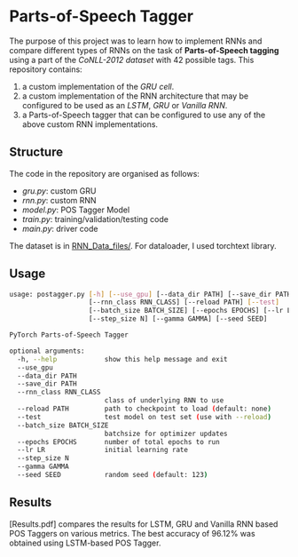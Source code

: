 # Parts-of-Speech Tagger

The purpose of this project was to learn how to implement RNNs and compare different types of RNNs on the task of **Parts-of-Speech tagging** using a part of the *CoNLL-2012 dataset* with 42 possible tags. This repository contains:
1. a custom implementation of the *GRU cell*.
2. a custom implementation of the RNN architecture that may be configured to be used as an *LSTM*, *GRU* or *Vanilla RNN*.
3. a Parts-of-Speech tagger that can be configured to use any of the above custom RNN implementations.

## Structure
The code in the repository are organised as follows:
- *gru.py*: custom GRU
- *rnn.py*: custom RNN
- *model.py*: POS Tagger Model
- *train.py*: training/validation/testing code
- *main.py*: driver code

The dataset is in [RNN_Data_files/]. For dataloader, I used torchtext library.

## Usage
```sh
usage: postagger.py [-h] [--use_gpu] [--data_dir PATH] [--save_dir PATH]
                    [--rnn_class RNN_CLASS] [--reload PATH] [--test]
                    [--batch_size BATCH_SIZE] [--epochs EPOCHS] [--lr LR]
                    [--step_size N] [--gamma GAMMA] [--seed SEED]

PyTorch Parts-of-Speech Tagger

optional arguments:
  -h, --help            show this help message and exit
  --use_gpu
  --data_dir PATH
  --save_dir PATH
  --rnn_class RNN_CLASS
                        class of underlying RNN to use
  --reload PATH         path to checkpoint to load (default: none)
  --test                test model on test set (use with --reload)
  --batch_size BATCH_SIZE
                        batchsize for optimizer updates
  --epochs EPOCHS       number of total epochs to run
  --lr LR               initial learning rate
  --step_size N
  --gamma GAMMA
  --seed SEED           random seed (default: 123)
```
## Results
[Results.pdf] compares the results for LSTM, GRU and Vanilla RNN based POS Taggers on various metrics. The best accuracy of 96.12% was obtained using LSTM-based POS Tagger.

[RNN_Data_files/]: https://github.com/Shivanshu-Gupta/Pytorch-POS-Tagger/tree/master/RNN_Data_files

